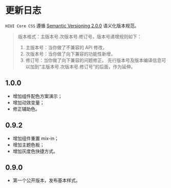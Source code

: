 # 更新日志

`HIUI Core CSS` 遵循 [Semantic Versioning 2.0.0](http://semver.org/lang/zh-CN/) 语义化版本规范。

> 版本格式：主版本号.次版本号.修订号，版本号递增规则如下：
> 1. 主版本号：当你做了不兼容的 API 修改，
> 1. 次版本号：当你做了向下兼容的功能性新增，
> 1. 修订号：当你做了向下兼容的问题修正。
> 先行版本号及版本编译信息可以加到“主版本号.次版本号.修订号”的后面，作为延伸。

## 1.0.0

- 增加组件配色方案演示；
- 增加动效变量；
- 修正辅助色。

## 0.9.2

- 增加组件重置 mix-in；
- 增加主题色板；
- 增加灰度色快捷方式。

## 0.9.0

- 第一个公开版本，发布基本样式。
